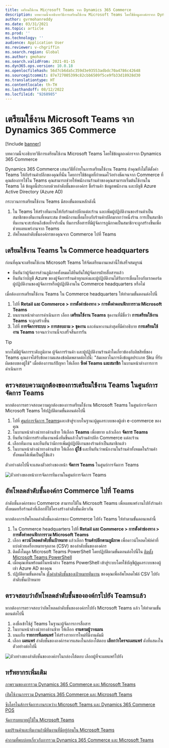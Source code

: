 ```yaml
---
title: เตรียมใช้งาน Microsoft Teams จาก Dynamics 365 Commerce
description: บทความนี้จะอธิบายวิธีการเตรียมใช้งาน Microsoft Teams โดยใช้ข้อมูลองค์กรจาก Dynamics 365 Commerce
author: gvrmohanreddy
ms.date: 03/31/2021
ms.topic: article
ms.prod: ''
ms.technology: ''
audience: Application User
ms.reviewer: v-chgriffin
ms.search.region: Global
ms.author: gmohanv
ms.search.validFrom: 2021-01-15
ms.dyn365.ops.version: 10.0.18
ms.openlocfilehash: 56d7cb6da5c359d3e93553adbdc70a4786c42648
ms.sourcegitcommit: 87e727005399c82cbb6509f5ce9fb33d18928d30
ms.translationtype: HT
ms.contentlocale: th-TH
ms.lasthandoff: 08/12/2022
ms.locfileid: "9268985"
---
```

# <a name="provision-microsoft-teams-from-dynamics-365-commerce"></a>เตรียมใช้งาน Microsoft Teams จาก Dynamics 365 Commerce

[!include [banner](includes/banner.md)]

บทความนี้จะอธิบายวิธีการเตรียมใช้งาน Microsoft Teams โดยใช้ข้อมูลองค์กรจาก Dynamics 365 Commerce

Dynamics 365 Commerce เสนอวิธีที่ง่ายในการเตรียมใช้งาน Teams ถ้าคุณยังไม่ได้ตั้งค่า Teams ให้กับร้านค้าปลีกของคุณที่นั่น โดยการใช้ข้อมูลที่กําหนดไว้อย่างชัดเจนจาก Commerce ที่คุณต้องการใช้ใน Teams คุณสามารถช่วยให้พนักงานร้านค้าของคุณสามารถเริ่มต้นใช้งานใน Teams ได้ ข้อมูลนี้ประกอบด้วยลำดับชั้นขององค์กร ชื่อร้านค้า ข้อมูลพนักงาน และบัญชี Azure Active Directory (Azure AD) 

กระบวนการเตรียมใช้งาน Teams มีสองขั้นตอนหลักดังนี้

1. ใน Teams ให้สร้างทีมงานให้กับร้านค้าปลีกแต่ละร้าน และเพิ่มผู้ปฏิบัติงานของร้านค้าเป็นสมาชิกของทีมงานที่เหมาะสม ถ้าพนักงานเชื่อมโยงกับร้านค้าปลีกมากกว่าหนึ่งร้าน การเป็นสมาชิกทีมงานจะสะท้อนถึงข้อเท็จจริงนั้น ทีมการสื่อสารที่มีผู้จัดการภูมิภาคเป็นสมาชิกจะถูกสร้างขึ้นเพื่อช่วยเผยแพร่งานจาก Teams
1. อัพโหลดลำดับชั้นองค์กรของคุณจาก Commerce ไปที่ Teams

## <a name="provision-teams-in-commerce-headquarters"></a>เตรียมใช้งาน Teams ใน Commerce headquarters

ก่อนที่คุณจะเตรียมใช้งาน Microsoft Teams ให้จัดเตรียมงานเหล่านี้ให้เสร็จสมบูรณ์

- ยืนยันว่าผู้จัดการส่วนภูมิภาคทั้งหมดได้ยืนยันให้ผู้จัดการฝ่ายสื่อสารแล้ว
- ยืนยันว่าบัญชี Azure ของผู้จัดการร้านค้าทุกแห่งและผู้ปฏิบัติงานได้รับการเชื่อมโยงกับเรกคอร์ดผู้ปฏิบัติงานของผู้จัดการหรือผู้ปฏิบัติงานใน Commerce headquarters หรือไม่

เมื่อต้องการเตรียมใช้งาน Teams ใน Commerce headquarters ให้ทําตามขั้นตอนต่อไปนี้

1. ไปที่ **Retail และ Commerce \> การตั้งค่าช่องทาง \> การตั้งค่าคอนฟิกการรวม Microsoft Teams**
1. บนบานหน้าต่างการดำเนินการ เลือก **เตรียมใช้งาน Teams** ชุดงานที่มีชื่อว่า **การเตรียมใช้งาน Teams** จะถูกสร้างขึ้น
1. ไปที่ **การจัดการระบบ \> การสอบถาม \> ชุดงาน** และค้นหางานล่าสุดที่มีคำอธิบาย **การเตรียมใช้งาน Teams** รอจนกว่างานนี้จะเสร็จสิ้นการรัน

> [!TIP]
> หากไม่มีผู้จัดการระดับภูมิภาค ผู้จัดการร้านค้า และผู้ปฏิบัติงานร้านค้าใดเกี่ยวข้องกับลิขสิทธิ์ของ Teams คุณอาจได้รับข้อความแสดงข้อผิดพลาดต่อไปนี้: "ล้มเหลวในการดึงข้อมูลประเภท Sku ที่รับผิดชอบของผู้ใช้" เมื่อต้องการแก้ปัญหา ให้เลือก **ซิงค์ Teams และสมาชิก** ในบานหน้าต่างการการดำเนินการ

<!-- ![Dynamics 365 Commerce - Teams integration configuration.](media/D365-Commerce-Microsoft-Teams-Configuration_with_disclaimer.png)-->

## <a name="validate-teams-provisioning-in-the-teams-admin-center"></a>ตรวจสอบความถูกต้องของการเตรียมใช้งาน Teams ในศูนย์การจัดการ Teams

หากต้องการตรวจสอบความถูกต้องของการเตรียมใช้งาน Microsoft Teams ในศูนย์การจัดการ Microsoft Teams ให้ปฏิบัติตามขั้นตอนต่อไปนี้
    
1. ไปที่ [ศูนย์การจัดการ Teams](https://admin.teams.microsoft.com/)และเข้าสู่ระบบในฐานะผู้ดูแลระบบของผู้เช่า e-commerce ของคุณ
1. ในบานหน้าต่างนําทางด้านซ้าย ให้เลือก **Teams** เพื่อขยาย แล้วเลือก **จัดการ Teams**
1. ยืนยันว่ามีการสร้างทีมงานหนึ่งทีมขึ้นแล้วในร้านค้าปลีก Commerce แต่ละร้าน
1. เลือกทีมงาน และยืนยันว่ามีการเพิ่มผู้ปฏิบัติงานของร้านค้าเป็นสมาชิกแล้ว
1. ในบานหน้าต่างนําทางด้านซ้าย ให้เลือก **ผู้ใช้** และยืนยันว่าพนักงานในร้านค้าทั้งหมดในร้านค้าทั้งหมดได้เพิ่มเป็นผู้ใช้แล้ว

ตัวอย่างต่อไปนี้จะแสดงตัวอย่างของหน้า **จัดการ Teams** ในศูนย์การจัดการ Teams

![ตัวอย่างของหน้าการจัดการทีมงานในศูนย์การจัดการ Teams](media/Teams-FLW-Admin-Teams.png)

## <a name="upload-a-commerce-organizational-hierarchy-to-teams"></a>อัพโหลดลำดับชั้นองค์กร Commerce ไปที่ Teams
    
ลำดับชั้นองค์กรของ Commerce สามารถใช้ใน Microsoft Teams เพื่อเผยแพร่งานไปยังร้านค้าทั้งหมดหรือร้านค้าที่เลือกที่ใช้โครงสร้างลำดับชั้นเดียวกัน

หากต้องการอัพโหลดลำดับชั้นองค์กรของ Commerce ไปยัง Teams ให้ทำตามขั้นตอนเหล่านี้
    
1. ใน Commerce headquarters ไปที่ **Retail และ Commerce \> การตั้งค่าช่องทาง \> การตั้งค่าคอนฟิกการรวม Microsoft Teams**
1. เลือก **ดาวน์โหลดลำดับชั้นเป้าหมาย** แล้วเลือก **ร้านค้าปลีกตามภูมิภาค** เพื่อดาวน์โหลดไฟล์ค่าที่แบ่งด้วยเครื่องหมายจุลภาค (CSV) ของลำดับชั้นขององค์กร
1. ติดตั้งโมดูล Microsoft Teams PowerShell โดยปฏิบัติตามขั้นตอนต่อไปนี้ใน [ติดตั้ง Microsoft Teams PowerShell](/microsoftteams/teams-powershell-install)
1. เมื่อคุณเห็นพร้อมต์ในหน้าต่าง Teams PowerShell เข้าสู่ระบบโดยใช้บัญชีผู้ดูแลระบบของผู้เช่า Azure AD ของคุณ
1. ปฏิบัติตามขั้นตอนใน [ตั้งค่าลำดับชั้นของเป้าหมายทีมงาน](/microsoftteams/set-up-your-team-hierarchy) ของคุณเพื่ออัพโหลดไฟล์ CSV ไปยังลำดับชั้นเป้าหมาย

## <a name="verify-that-the-organizational-hierarchy-was-uploaded-to-teams"></a>ตรวจสอบว่าอัพโหลดลำดับชั้นขององค์กรไปยัง Teamsแล้ว

หากต้องการตรวจสอบว่าอัพโหลดลำดับชั้นขององค์กรไปยัง Microsoft Teams แล้ว ให้ทำตามขั้นตอนต่อไปนี้

1. ลงชื่อเข้าใช้สู่ Teams ในฐานะผู้จัดการการสื่อสาร
1. ในบานหน้าต่างนําทางด้านซ้าย ให้เลือก **งานตามผู้วางแผน**
1. บนแท็บ **รายการที่เผยแพร่** ให้สร้างรายการใหม่ที่มีงานดัมมี
1. เลือก **เผยแพร่** ลำดับชั้นขององค์กรควรแสดงในกล่องโต้ตอบ **เลือกว่าใครจะเผยแพร่** ดังที่แสดงในตัวอย่างต่อไปนี้

![ตัวอย่างของลำดับชั้นขององค์กรในกล่องโต้ตอบ เลือกผู้ที่จะเผยแพร่ไปยัง](media/Microsoft-teams-verify-org-hierarchy.png)

## <a name="additional-resources"></a>ทรัพยากรเพิ่มเติม

[ภาพรวมของการรวม Dynamics 365 Commerce และ Microsoft Teams](commerce-teams-integration.md)

[เปิดใช้งานการรวม Dynamics 365 Commerce และ Microsoft Teams](enable-teams-integration.md)

[ซิงโครไนส์การจัดการงานระหว่าง Microsoft Teams และ Dynamics 365 Commerce POS](synchronize-tasks-teams-pos.md)

[จัดการบทบาทผู้ใช้ใน Microsoft Teams](manage-user-roles-teams.md)

[แมปร้านค้าและทีมงานถ้ามีทีมงานที่มีอยู่ก่อนใน Microsoft Teams](map-stores-existing-teams.md)

[คำถามที่พบบ่อยเกี่ยวกับการรวม Dynamics 365 Commerce และ Microsoft Teams](teams-integration-faq.md)
